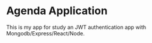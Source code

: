 Agenda Application
=========================================
This is my app for study an JWT authentication app with Mongodb/Express/React/Node.
